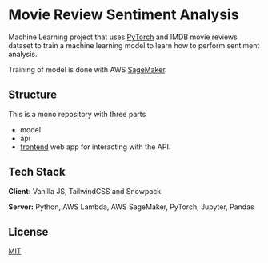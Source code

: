 # Movie Review Sentiment Analysis
Machine Learning project that uses [PyTorch](https://pytorch.org) and IMDB movie reviews dataset to train a machine learning model to learn how to perform sentiment analysis.

Training of model is done with AWS [SageMaker](https://aws.amazon.com/sagemaker/).

## Structure

This is a mono repository with three parts

- model
- api
- [frontend](./frontend/README.md) web app for interacting with the API.

## Tech Stack

**Client:** Vanilla JS, TailwindCSS and Snowpack

**Server:** Python, AWS Lambda, AWS SageMaker, PyTorch, Jupyter, Pandas

## License
[MIT](./LICENSE)
